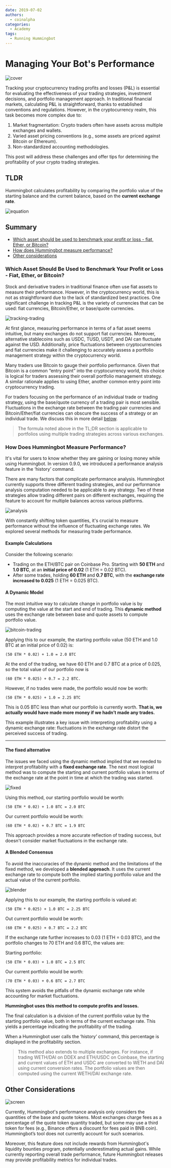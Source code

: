 ```yaml
---
date: 2019-07-02
authors:
  - coinalpha
categories:
  - Academy
tags:
  - Running Hummingbot
---
```


# Managing Your Bot's Performance

![cover](cover.jpg)

Tracking your cryptocurrency trading profits and losses (P&L) is essential for evaluating the effectiveness of your trading strategies, investment decisions, and portfolio management approach. In traditional financial markets, calculating P&L is straightforward, thanks to established conventions and regulations. However, in the cryptocurrency realm, this task becomes more complex due to:

1. Market fragmentation: Crypto traders often have assets across multiple exchanges and wallets.
2. Varied asset pricing conventions (e.g., some assets are priced against Bitcoin or Ethereum).
3. Non-standardized accounting methodologies.

This post will address these challenges and offer tips for determining the profitability of your crypto trading strategies.

## TLDR

Hummingbot calculates profitability by comparing the portfolio value of the starting balance and the current balance, based on the **current exchange rate**.

![equation](equation.jpg)

<!-- more -->

## Summary

- [Which asset should be used to benchmark your profit or loss - fiat, Ether, or Bitcoin?](#which-asset)
- [How does Hummingbot measure performance?](#how-measure)
- [Other considerations](#considerations) 

### Which Asset Should Be Used to Benchmark Your Profit or Loss - Fiat, Ether, or Bitcoin?

Stock and derivative traders in traditional finance often use fiat assets to measure their performance. However, in the cryptocurrency world, this is not as straightforward due to the lack of standardized best practices. One significant challenge in tracking P&L is the variety of currencies that can be used: fiat currencies, Bitcoin/Ether, or base/quote currencies. 

![tracking-trading](./tracking-trading.jpg)

At first glance, measuring performance in terms of a fiat asset seems intuitive, but many exchanges do not support fiat currencies. Moreover, alternative stablecoins such as USDC, TUSD, USDT, and DAI can fluctuate against the USD. Additionally, price fluctuations between cryptocurrencies and fiat currencies make it challenging to accurately assess a portfolio management strategy within the cryptocurrency world.

Many traders use Bitcoin to gauge their portfolio performance. Given that Bitcoin is a common “entry point” into the cryptocurrency world, this choice is logical for traders assessing their overall portfolio management strategy. A similar rationale applies to using Ether, another common entry point into cryptocurrency trading.

For traders focusing on the performance of an individual trade or trading strategy, using the base/quote currency of a trading pair is most sensible. Fluctuations in the exchange rate between the trading pair currencies and Bitcoin/Ether/fiat currencies can obscure the success of a strategy or an individual trade. We discuss this in more detail [below](#dynamic).

> The formula noted above in the TL;DR section is applicable to portfolios using multiple trading strategies across various exchanges.

### How Does Hummingbot Measure Performance?

It's vital for users to know whether they are gaining or losing money while using Hummingbot. In version 0.9.0, we introduced a performance analysis feature in the ‘history’ command.

There are many factors that complicate performance analysis. Hummingbot currently supports three different trading strategies, and our performance analysis computation needed to be applicable to any strategy. Two of these strategies allow trading different pairs on different exchanges, requiring the feature to account for multiple balances across various platforms.

![analysis](./analysis.jpg)

With constantly shifting token quantities, it's crucial to measure performance without the influence of fluctuating exchange rates. We explored several methods for measuring trade performance.

#### Example Calculations

Consider the following scenario:

* Trading on the ETH/BTC pair on Coinbase Pro. Starting with **50 ETH** and **1.0 BTC**, at an **initial price of 0.02** (1 ETH = 0.02 BTC).
* After some trades, holding **60 ETH** and **0.7 BTC**, with the **exchange rate increased to 0.025** (1 ETH = 0.025 BTC).

#### A Dynamic Model

The most intuitive way to calculate change in portfolio value is by computing the value at the start and end of trading. This **dynamic method** uses the exchange rate between base and quote assets to compute portfolio value.

![bitcoin-trading](./bitcoin-trading.jpg)

Applying this to our example, the starting portfolio value (50 ETH and 1.0 BTC at an initial price of 0.02) is:



```
(50 ETH * 0.02) + 1.0 = 2.0 BTC 
```

At the end of the trading, we have 60 ETH and 0.7 BTC at a price of 0.025, so the total value of our portfolio now is 

```
(60 ETH * 0.025) + 0.7 = 2.2 BTC. 
```


However, if no trades were made, the portfolio would now be worth:


```
(50 ETH * 0.025) + 1.0 = 2.25 BTC
```

This is 0.05 BTC less than what our portfolio is currently worth. **That is, we actually would have made more money if we hadn’t made any trades.**

This example illustrates a key issue with interpreting profitability using a dynamic exchange rate: fluctuations in the exchange rate distort the perceived success of trading. 

---

#### The fixed alternative

The issues we faced using the dynamic method implied that we needed to interpret profitability with a **fixed exchange rate**. The next most logical method was to compute the starting and current portfolio values in terms of the exchange rate at the point in time at which the trading was started. 

![fixed](./fixed.jpg)

Using this method, our starting portfolio would be worth: 

```
(50 ETH * 0.02) + 1.0 BTC = 2.0 BTC
```

Our current portfolio would be worth:

```
(60 ETH * 0.02) + 0.7 BTC = 1.9 BTC 
```

This approach provides a more accurate reflection of trading success, but doesn't consider market fluctuations in the exchange rate.

#### A Blended Consensus

To avoid the inaccuracies of the dynamic method and the limitations of the fixed method, we developed a **blended approach**. It uses the current exchange rate to compute both the implied starting portfolio value and the actual value of the current portfolio.

![blender](./blender.jpg)

Applying this to our example, the starting portfolio is valued at:



```
(50 ETH * 0.025) + 1.0 BTC = 2.25 BTC
```

Out current portfolio would be worth:

```
(60 ETH * 0.025) + 0.7 BTC = 2.2 BTC
```

If the exchange rate further increases to 0.03 (1 ETH = 0.03 BTC), and the portfolio changes to 70 ETH and 0.6 BTC, the values are:

Starting portfolio:


```
(50 ETH * 0.03) + 1.0 BTC = 2.5 BTC
```

Our current portfolio would be worth:

```
(70 ETH * 0.03) + 0.6 BTC = 2.7 BTC
```

This system avoids the pitfalls of the dynamic exchange rate while accounting for market fluctuations.

**Hummingbot uses this method to compute profits and losses.** 

The final calculation is a division of the current portfolio value by the starting portfolio value, both in terms of the current exchange rate. This yields a percentage indicating the profitability of the trading. 

When a Hummingbot user calls the ‘history’ command, this percentage is displayed in the profitability section.

> This method also extends to multiple exchanges. For instance, if trading WETH/DAI on DDEX and ETH/USDC on Coinbase, the starting and current values of ETH and USDC are converted to WETH and DAI using current conversion rates. The portfolio values are then computed using the current WETH/DAI exchange rate.

## Other Considerations

![screen](screen.jpg)

Currently, Hummingbot's performance analysis only considers the quantities of the base and quote tokens. Most exchanges charge fees as a percentage of the quote token quantity traded, but some may use a third token for fees (e.g., Binance offers a discount for fees paid in BNB coin). Hummingbot’s tool does not currently account for such scenarios.

Moreover, this feature does not include rewards from Hummingbot's liquidity bounties program, potentially underestimating actual gains. While currently reporting overall trade performance, future Hummingbot releases may provide profitability metrics for individual trades.
